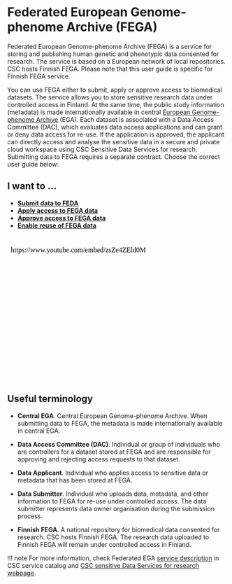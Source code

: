 # Federated European Genome-phenome Archive (FEGA)

Federated European Genome-phenome Archive (FEGA) is a service for storing and publishing human genetic and phenotypic data consented for research. The service is based on a European network of local repositories. CSC hosts Finnish FEGA. Please note that this user guide is specific for Finnish FEGA service.

You can use FEGA either to submit, apply or approve access to biomedical datasets. The service allows you to store sensitive research data under controlled access in Finland. At the same time, the public study information (metadata) is made internationally available in central [European Genome-phenome Archive](https://ega-archive.org/studies) (EGA). Each dataset is associated with a Data Access Committee (DAC), which evaluates data access applications and can grant or deny data access for re-use. If the application is approved, the applicant can directly access and analyse the sensitive data in a secure and private cloud workspace using CSC Sensitive Data Services for research. Submitting data to FEGA requires a separate contract. Choose the correct user guide below:

## I want to ...

- **[Submit data to FEDA](./fega-submission.md)**
- **[Apply access to FEGA data](./sd-apply-access.md)**
- **[Approve access to FEGA data](./sd-apply-approval.md)**
- **[Enable reuse of FEGA data](./sd-apply-dac.md)**

<br/>

<iframe width="560" height="315" srcdoc="https://www.youtube.com/embed/zsZe4ZEld0M" title="YouTube video player" frameborder="0" allow="accelerometer; autoplay; clipboard-write; encrypted-media; gyroscope; picture-in-picture" allowfullscreen></iframe>


## Useful terminology

- **Central EGA**. Central European Genome-phenome Archive. When submitting data to FEGA, the metadata is made internationally available in central EGA. 

- **Data Access Committee (DAC)**. Individual or group of individuals who are controllers for a dataset stored at FEGA and are responsible for approving and rejecting access requests to that dataset.

- **Data Applicant**. Individual who applies access to sensitive data or metadata that has been stored at FEGA.

- **Data Submitter**. Individual who uploads data, metadata, and other information to FEGA for re-use under controlled access. The data submitter represents data owner organisation during the submission process.

- **Finnish FEGA**. A national repository for biomedical data consented for research. CSC hosts Finnish FEGA. The research data uploaded to Finnish FEGA will remain under controlled access in Finland.

!!! note
    For more information, check Federated EGA [service description](https://research.csc.fi/-/fega) in CSC service catalog and [CSC sensitive Data Services for research webpage](https://research.csc.fi/sensitive-data-services-for-research).
